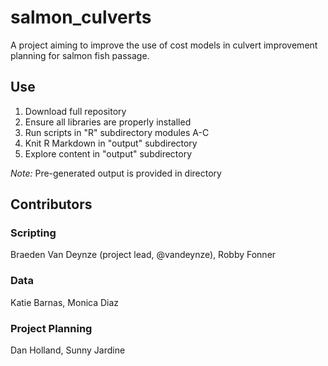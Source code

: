 # salmon_culverts
A project aiming to improve the use of cost models in culvert improvement planning for salmon fish passage.

## Use
1. Download full repository  
2. Ensure all libraries are properly installed
3. Run scripts in "R" subdirectory modules A-C
4. Knit R Markdown in "output" subdirectory
5. Explore content in "output" subdirectory

*Note:* Pre-generated output is provided in directory

## Contributors
### Scripting
Braeden Van Deynze (project lead, @vandeynze), Robby Fonner  

### Data
Katie Barnas, Monica Diaz

### Project Planning
Dan Holland, Sunny Jardine


